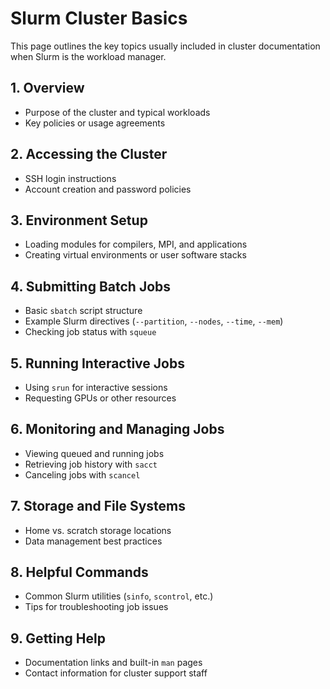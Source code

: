 # Slurm Cluster Basics

This page outlines the key topics usually included in cluster documentation when Slurm is the workload manager.

## 1. Overview
- Purpose of the cluster and typical workloads
- Key policies or usage agreements

## 2. Accessing the Cluster
- SSH login instructions
- Account creation and password policies

## 3. Environment Setup
- Loading modules for compilers, MPI, and applications
- Creating virtual environments or user software stacks

## 4. Submitting Batch Jobs
- Basic `sbatch` script structure
- Example Slurm directives (`--partition`, `--nodes`, `--time`, `--mem`)
- Checking job status with `squeue`

## 5. Running Interactive Jobs
- Using `srun` for interactive sessions
- Requesting GPUs or other resources

## 6. Monitoring and Managing Jobs
- Viewing queued and running jobs
- Retrieving job history with `sacct`
- Canceling jobs with `scancel`

## 7. Storage and File Systems
- Home vs. scratch storage locations
- Data management best practices

## 8. Helpful Commands
- Common Slurm utilities (`sinfo`, `scontrol`, etc.)
- Tips for troubleshooting job issues

## 9. Getting Help
- Documentation links and built-in `man` pages
- Contact information for cluster support staff

